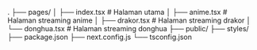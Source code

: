 .
├── pages/
│   ├── index.tsx      # Halaman utama
│   ├── anime.tsx      # Halaman streaming anime
│   ├── drakor.tsx     # Halaman streaming drakor
│   └── donghua.tsx    # Halaman streaming donghua
├── public/
├── styles/
├── package.json
├── next.config.js
└── tsconfig.json
